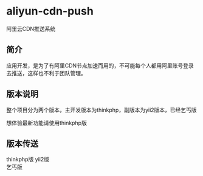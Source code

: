 # aliyun-cdn-push
阿里云CDN推送系统

## 简介

应用开发，是为了有阿里CDN节点加速而用的，不可能每个人都用阿里账号登录去推送，这样也不利于团队管理。

## 版本说明

整个项目分为两个版本，主开发版本为thinkphp，副版本为yii2版本，已经乞丐版

  想体验最新功能请使用thinkphp版
  
## 版本传送
  thinkphp版 
  yii2版  
  乞丐版   
  